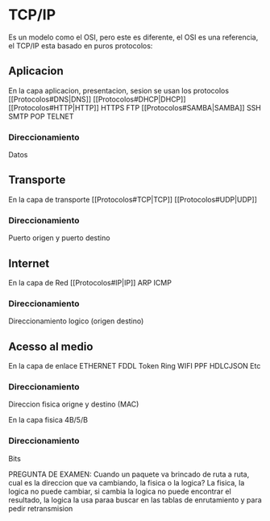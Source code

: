 

# TCP/IP
Es un modelo como el OSI, pero este es diferente, el OSI es una referencia, el TCP/IP esta basado en puros protocolos:

## Aplicacion

En la capa aplicacion, presentacion, sesion se usan los protocolos
[[Protocolos#DNS|DNS]] 
[[Protocolos#DHCP|DHCP]] 
[[Protocolos#HTTP|HTTP]] 
HTTPS
FTP
[[Protocolos#SAMBA|SAMBA]] 
SSH 
SMTP
POP
TELNET

### Direccionamiento
Datos

## Transporte

En la capa de transporte
[[Protocolos#TCP|TCP]] 
[[Protocolos#UDP|UDP]] 

### Direccionamiento
Puerto origen y puerto destino

## Internet

En la capa de Red
[[Protocolos#IP|IP]] 
ARP
ICMP

### Direccionamiento
Direccionamiento logico (origen destino)

## Acesso al medio

En la capa de enlace
ETHERNET
FDDL
Token Ring
WIFI
PPF
HDLCJSON
Etc

### Direccionamiento
Direccion fisica origne y destino (MAC)


En la capa fisica
4B/5/B

### Direccionamiento
Bits


PREGUNTA DE EXAMEN: Cuando un paquete va brincado de ruta a ruta, cual es la direccion que va cambiando, la fisica o la logica?
La fisica, la logica no puede cambiar, si cambia la logica no puede encontrar el resultado, la logica la usa paraa buscar en las tablas de enrutamiento y para pedir retransmision
